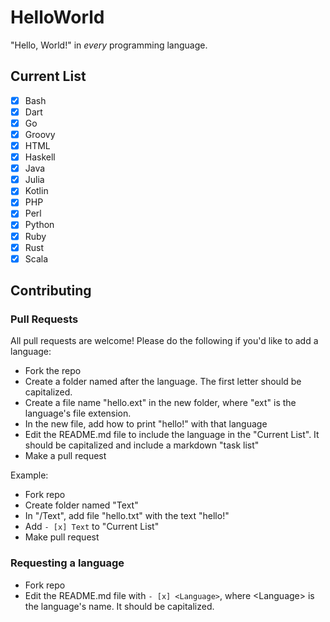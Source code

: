 # HelloWorld

"Hello, World!" in *every* programming language.

## Current List

- [x] Bash
- [x] Dart
- [x] Go
- [x] Groovy
- [x] HTML
- [x] Haskell
- [x] Java
- [x] Julia
- [x] Kotlin
- [x] PHP
- [x] Perl
- [x] Python
- [x] Ruby
- [x] Rust
- [x] Scala

## Contributing

### Pull Requests

All pull requests are welcome! Please do the following if you'd like to add a language:

- Fork the repo
- Create a folder named after the language. The first letter should be capitalized.
- Create a file name "hello.ext" in the new folder, where "ext" is the language's file extension.
- In the new file, add how to print "hello!" with that language
- Edit the README.md file to include the language in the "Current List". It should be capitalized and include a markdown "task list"
- Make a pull request

Example:

- Fork repo
- Create folder named "Text"
- In "/Text", add file "hello.txt" with the text "hello!"
- Add ```- [x] Text``` to "Current List"
- Make pull request

### Requesting a language

- Fork repo
- Edit the README.md file with ```- [x] <Language>```, where \<Language> is the language's name. It should be capitalized.
